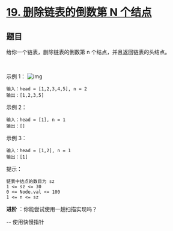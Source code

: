 # [19. 删除链表的倒数第 N 个结点](https://leetcode-cn.com/problems/remove-nth-node-from-end-of-list/)

## 题目

给你一个链表，删除链表的倒数第 n 个结点，并且返回链表的头结点。

 

示例 1：
![img](https://assets.leetcode.com/uploads/2020/10/03/remove_ex1.jpg)
```
输入：head = [1,2,3,4,5], n = 2
输出：[1,2,3,5]
```
示例 2：
```
输入：head = [1], n = 1
输出：[]
```
示例 3：
```
输入：head = [1,2], n = 1
输出：[1]
```

提示：
```
链表中结点的数目为 sz
1 <= sz <= 30
0 <= Node.val <= 100
1 <= n <= sz
```

**进阶** ：你能尝试使用一趟扫描实现吗？

-- 使用快慢指针

